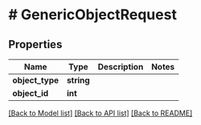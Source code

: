 # # GenericObjectRequest

## Properties

Name | Type | Description | Notes
------------ | ------------- | ------------- | -------------
**object_type** | **string** |  |
**object_id** | **int** |  |

[[Back to Model list]](../../README.md#models) [[Back to API list]](../../README.md#endpoints) [[Back to README]](../../README.md)
